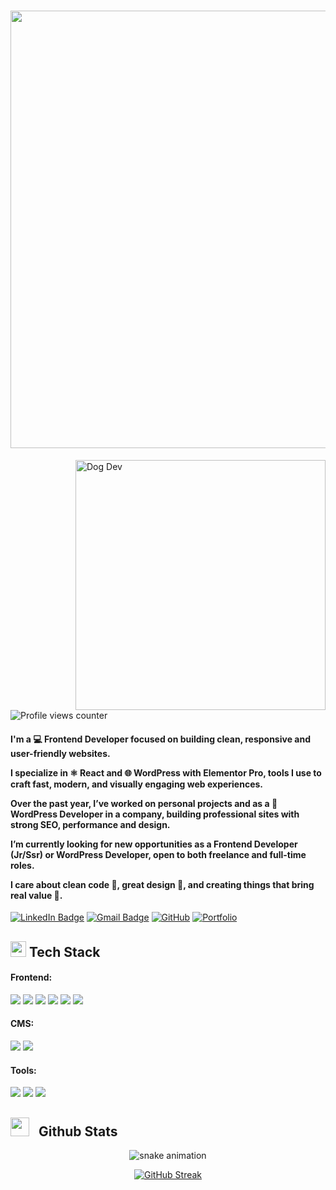 <h1 align="center">
  <a href="https://github.com/RamirezThomasAlan">
    <img src="https://readme-typing-svg.herokuapp.com?lines=Hi,+I'm+Thomas+Ramirez;I+build+websites;With+React+%26+WordPress.&center=true&width=500&height=45" width="700" />
  </a>
</h1>

<!-- GIF animado lateral -->
<img src="https://media.giphy.com/media/v1.Y2lkPTc5MGI3NjExamhobmloOTFxaHlhbjU1YTd2cHFjY3phOHltdmNhY2U3dnNsNHNtOSZlcD12MV9naWZzX3NlYXJjaCZjdD1n/EZr27ZbJwmjE9PGyLN/giphy.gif" alt="Dog Dev" align="right" width="400" />

<!-- Visitas al perfil -->
<p align="left">
  <img src="https://komarev.com/ghpvc/?username=RamirezThomasAlan" alt="Profile views counter" />
</p>

<!-- Presentación -->
<h4>I'm a 💻 Frontend Developer focused on building clean, responsive and user-friendly websites.

I specialize in ⚛️ React and 🌐 WordPress with Elementor Pro, tools I use to craft fast, modern, and visually engaging web experiences.

Over the past year, I’ve worked on personal projects and as a 🧩 WordPress Developer in a company, building professional sites with strong SEO, performance and design.

I’m currently looking for new opportunities as a Frontend Developer (Jr/Ssr) or WordPress Developer, open to both freelance and full-time roles.

I care about clean code 🧼, great design 🎨, and creating things that bring real value 🚀.</h4>

<!-- Redes sociales -->
[![LinkedIn Badge](https://img.shields.io/badge/-Thomas%20Ramírez-blue?style=flat-square&logo=Linkedin&logoColor=white&link=https://www.linkedin.com/in/thomas-alan-ramirez/)](https://www.linkedin.com/in/thomas-alan-ramirez/) 
[![Gmail Badge](https://img.shields.io/badge/-ramirezthomasalan@gmail.com-c14438?style=flat-square&logo=Gmail&logoColor=white&link=mailto:ramirezthomasalan@gmail.com)](mailto:ramirezthomasalan@gmail.com) 
[![GitHub](https://img.shields.io/badge/-RamirezThomasAlan-181717?style=flat-square&logo=github&logoColor=white&link=https://github.com/RamirezThomasAlan)](https://github.com/RamirezThomasAlan)
[![Portfolio](https://img.shields.io/badge/-My%20Portfolio-000000?style=flat-square&logo=web&logoColor=white&link=https://portafolio-thomas-ramirez.netlify.app/)](https://portafolio-thomas-ramirez.netlify.app/)


<!-- Tech stack -->
<h2><img src="https://media2.giphy.com/media/QssGEmpkyEOhBCb7e1/giphy.gif?cid=ecf05e47a0n3gi1bfqntqmob8g9aid1oyj2wr3ds3mg700bl&rid=giphy.gif" width ="25"> Tech Stack</h2>

<h4>Frontend:</h4>
<p>
  <img src="https://img.shields.io/badge/react-%2320232a.svg?style=for-the-badge&logo=react&logoColor=%2361DAFB" />
  <img src="https://img.shields.io/badge/JavaScript%20-%23F7DF1E.svg?style=for-the-badge&logo=javascript&logoColor=black" />
  <img src="https://img.shields.io/badge/HTML5%20-%23E34F26.svg?style=for-the-badge&logo=html5&logoColor=white" />
  <img src="https://img.shields.io/badge/CSS%20-%231572B6.svg?style=for-the-badge&logo=css3&logoColor=white" />
  <img src="https://img.shields.io/badge/SASS-hotpink.svg?style=for-the-badge&logo=SASS&logoColor=white" />
  <img src="https://img.shields.io/badge/bootstrap-%238511FA.svg?style=for-the-badge&logo=bootstrap&logoColor=white" />
</p>

<h4>CMS:</h4>
<p>
  <img src="https://img.shields.io/badge/WordPress-%23117AC9.svg?style=for-the-badge&logo=WordPress&logoColor=white" />
  <img src="https://img.shields.io/badge/webflow-%23146EF5.svg?style=for-the-badge&logo=webflow&logoColor=white" />
</p>

<h4>Tools:</h4>
<p>
  <img src="https://img.shields.io/badge/git-%23F05033.svg?style=for-the-badge&logo=git&logoColor=white" />
  <img src="https://img.shields.io/badge/github-%23121011.svg?style=for-the-badge&logo=github&logoColor=white" />
  <img src="https://img.shields.io/badge/figma-%23F24E1E.svg?style=for-the-badge&logo=figma&logoColor=white" />
</p>

<!-- GitHub stats -->
<h2><img src="https://media.giphy.com/media/iY8CRBdQXODJSCERIr/giphy.gif" width="30" height="30" style="margin-right: 10px;"> Github Stats </h2>

<p align="center">
  <img src="https://raw.githubusercontent.com/RamirezThomasAlan/RamirezThomasAlan/main/resources/img/github-contribution-grid-snake.svg"
    alt="snake animation" />
</p>

<div align="center">

[![GitHub Streak](https://github-readme-streak-stats.herokuapp.com?user=RamirezThomasAlan&theme=material-palenight)](https://github.com/RamirezThomasAlan)

</div>
